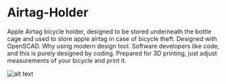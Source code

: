 # Airtag-Holder
Apple Airtag bicycle holder, designed to be stored underneath the bottle cage and used to store apple airtag in case of bicycle theft. Designed with OpenSCAD. Why using modern design tool. Software developers like code, and this is purely designed by coding. Prepared for 3D printing, just adjust measurements of your bicycle and print it. 

![alt text](https://github.com/[markozivanic]/[Airtag-Holder]/image.jpg?raw=true)
